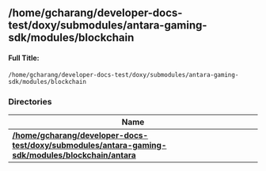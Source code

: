 

## /home/gcharang/developer-docs-test/doxy/submodules/antara-gaming-sdk/modules/blockchain

#### Full Title:
```
/home/gcharang/developer-docs-test/doxy/submodules/antara-gaming-sdk/modules/blockchain
```





### Directories

| Name           |
| -------------- |
| **[/home/gcharang/developer-docs-test/doxy/submodules/antara-gaming-sdk/modules/blockchain/antara](Files/dir_272e01f33095effdfcd025e85c93a80c.md#dir-/home/gcharang/developer-docs-test/doxy/submodules/antara-gaming-sdk/modules/blockchain/antara)**  |























